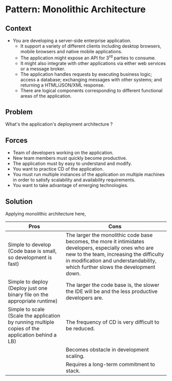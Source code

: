 # Pattern: Monolithic Architecture

## Context

- You are developing a server-side enterprise application. 
  - It support a variety of different clients including desktop browsers, mobile browsers and native mobile applications. 
  - The application might expose an API for 3<sup>rd</sup> parties to consume. 
  - It might also integrate with other applications via either web services or a message broker. 
  - The application handles requests by executing business logic; access a database; exchanging messages with other systems; and returning a HTML/JSON/XML response. 
  - There are logical components corresponding to different functional areas of the application.

## Problem

What's the application's deployment architecture ?

## Forces

- Team of developers working on the application.
- New team members must quickly become productive.
- The application must by easy to understand and modify.
- You want to practice CD of the application.
- You must run multiple instances of the application on multiple machines in order to satisfy scalability and availability requirements.
- You want to take advantage of emerging technologies.

## Solution

Applying monolithic architecture here,

| Pros                                                         | Cons                                                         |
| ------------------------------------------------------------ | ------------------------------------------------------------ |
| Simple to develop (Code base is small, so development is fast) | The larger the monolithic code base becomes, the more it intimidates developers, especially ones who are new to the team, increasing the difficulty in modification and understandability, which further slows the development down. |
| Simple to deploy (Deploy just one binary file on the appropriate runtime) | The larger the code base is, the slower the IDE will be and the less productive developers are. |
| Simple to scale (Scale the application by running multiple copies of the application behind a LB) | The frequency of CD is very difficult to be reduced.         |
|                                                              | Becomes obstacle in development scaling.                     |
|                                                              | Requires a long-term commitment to stack.                    |

